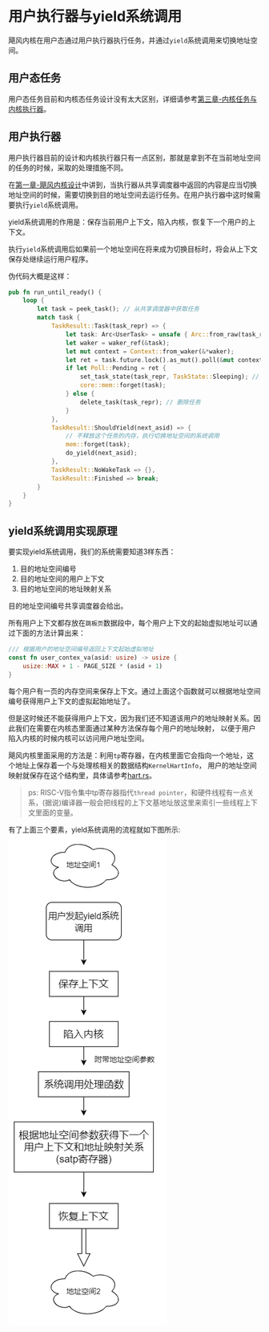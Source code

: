 # 用户执行器与yield系统调用
飓风内核在用户态通过用户执行器执行任务，并通过`yield`系统调用来切换地址空间。

## 用户态任务
用户态任务目前和内核态任务设计没有太大区别，详细请参考[第三章-内核任务与内核执行器](./第三章-内核任务与内核执行器.md)。

## 用户执行器
用户执行器目前的设计和内核执行器只有一点区别，那就是拿到不在当前地址空间的任务的时候，采取的处理措施不同。


在[第一章-飓风内核设计](./第一章-飓风内核设计.md)中讲到，当执行器从共享调度器中返回的内容是应当切换地址空间的时候，需要切换到目的地址空间去运行任务。在用户执行器中这时候需要执行`yield`系统调用。

yield系统调用的作用是：保存当前用户上下文，陷入内核，恢复下一个用户的上下文。

执行`yield`系统调用后如果前一个地址空间在将来成为切换目标时，将会从上下文保存处继续运行用户程序。

伪代码大概是这样：  
```Rust
pub fn run_until_ready() {
    loop {
        let task = peek_task(); // 从共享调度器中获取任务
        match task {
            TaskResult::Task(task_repr) => {
                let task: Arc<UserTask> = unsafe { Arc::from_raw(task_repr as *mut _) };
                let waker = waker_ref(&task);
                let mut context = Context::from_waker(&*waker);
                let ret = task.future.lock().as_mut().poll(&mut context);
                if let Poll::Pending = ret {
                    set_task_state(task_repr, TaskState::Sleeping); // 设置任务状态为睡眠
                    core::mem::forget(task);
                } else {
                    delete_task(task_repr); // 删除任务
                }
            },
            TaskResult::ShouldYield(next_asid) => {
                // 不释放这个任务的内存，执行切换地址空间的系统调用
                mem::forget(task);
                do_yield(next_asid);
            },
            TaskResult::NoWakeTask => {},
            TaskResult::Finished => break;
        }
    }
}
```
## yield系统调用实现原理
要实现yield系统调用，我们的系统需要知道3样东西：  
1. 目的地址空间编号
2. 目的地址空间的用户上下文
3. 目的地址空间的地址映射关系

目的地址空间编号共享调度器会给出。

所有用户上下文都存放在`跳板页`数据段中，每个用户上下文的起始虚拟地址可以通过下面的方法计算出来：  
```Rust
/// 根据用户的地址空间编号返回上下文起始虚拟地址
const fn user_contex_va(asid: usize) -> usize {
    usize::MAX + 1 - PAGE_SIZE * (asid + 1)
}
```

每个用户有一页的内存空间来保存上下文。通过上面这个函数就可以根据地址空间编号获得用户上下文的虚拟起始地址了。

但是这时候还不能获得用户上下文，因为我们还不知道该用户的地址映射关系。因此我们在需要在内核态里面通过某种方法保存每个用户的地址映射，
以便于用户陷入内核的时候内核可以访问用户地址空间。

飓风内核里面采用的方法是：利用`tp`寄存器，在内核里面它会指向一个地址，这个地址上保存着一个与处理核相关的数据结构`KernelHartInfo`，
用户的地址空间映射就保存在这个结构里，具体请参考[hart.rs](../tornado-kernel/src/hart.rs)。

> ps: RISC-V指令集中tp寄存器指代`thread pointer`，和硬件线程有一点关系，(据说)编译器一般会把线程的上下文基地址放这里来索引一些线程上下文里面的变量。

有了上面三个要素，yield系统调用的流程就如下图所示:  
![](../assets/yield系统调用.png)
<!-- <img src="../assets/yield系统调用.png" alt="yield系统调用" width = "20%" height = "20%" align=center />   -->

